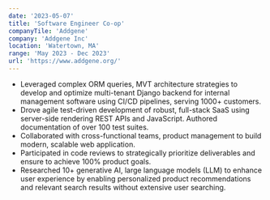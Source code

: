 ```yaml
---
date: '2023-05-07'
title: 'Software Engineer Co-op'
companyTile: 'Addgene'
company: 'Addgene Inc'
location: 'Watertown, MA'
range: 'May 2023 - Dec 2023'
url: 'https://www.addgene.org/'
---
```


- Leveraged complex ORM queries, MVT architecture strategies to develop and optimize multi-tenant Django backend for internal management software using CI/CD pipelines, serving 1000+ customers.
- Drove agile test-driven development of robust, full-stack SaaS using server-side rendering REST APIs and JavaScript. Authored documentation of over 100 test suites.
- Collaborated with cross-functional teams, product management to build modern, scalable web application.
- Participated in code reviews to strategically prioritize deliverables and ensure to achieve 100% product goals.
- Researched 10+ generative AI, large language models (LLM) to enhance user experience by enabling personalized product recommendations and relevant search results without extensive user searching.
